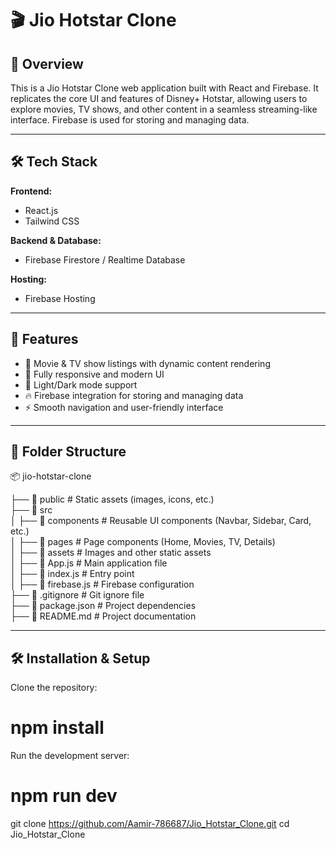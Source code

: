 # 🎬 Jio Hotstar Clone  

## 📌 Overview  
This is a Jio Hotstar Clone web application built with React and Firebase. It replicates the core UI and features of Disney+ Hotstar, allowing users to explore movies, TV shows, and other content in a seamless streaming-like interface. Firebase is used for storing and managing data.  

---

## 🛠️ Tech Stack  
**Frontend:**  
- React.js  
- Tailwind CSS  

**Backend & Database:**  
- Firebase Firestore / Realtime Database  

**Hosting:**  
- Firebase Hosting  

---

## 🚀 Features  
- 🎥 Movie & TV show listings with dynamic content rendering  
- 📱 Fully responsive and modern UI  
- 🌙 Light/Dark mode support  
- 🔥 Firebase integration for storing and managing data  
- ⚡ Smooth navigation and user-friendly interface  

---

## 📂 Folder Structure  
📦 jio-hotstar-clone  

├── 📂 public               # Static assets (images, icons, etc.)  
├── 📂 src  
│   ├── 📂 components       # Reusable UI components (Navbar, Sidebar, Card, etc.)  
│   ├── 📂 pages            # Page components (Home, Movies, TV, Details)  
│   ├── 📂 assets           # Images and other static assets  
│   ├── 📜 App.js           # Main application file  
│   ├── 📜 index.js         # Entry point  
│   ├── 📜 firebase.js      # Firebase configuration  
├── 📜 .gitignore           # Git ignore file  
├── 📜 package.json         # Project dependencies  
├── 📜 README.md            # Project documentation  

---

## 🛠️ Installation & Setup  

Clone the repository:  
# npm install
Run the development server:
# npm run dev


git clone https://github.com/Aamir-786687/Jio_Hotstar_Clone.git
cd Jio_Hotstar_Clone
